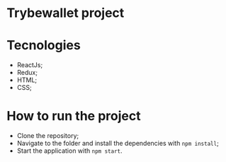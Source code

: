 # Trybewallet project

# Tecnologies

- ReactJs;
- Redux;
- HTML;
- CSS;

# How to run the project

- Clone the repository;
- Navigate to the folder and install the dependencies with `npm install`;
- Start the application with `npm start`.
